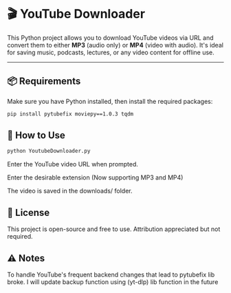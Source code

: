 # 🎬 YouTube Downloader

This Python project allows you to download YouTube videos via URL and convert them to either **MP3** (audio only) or **MP4** (video with audio). It's ideal for saving music, podcasts, lectures, or any video content for offline use.

---

## 📦 Requirements

Make sure you have Python installed, then install the required packages:

```bash
pip install pytubefix moviepy==1.0.3 tqdm
```
## 🚀 How to Use

```bash
python YoutubeDownloader.py
```

Enter the YouTube video URL when prompted.

Enter the desirable extension (Now supporting MP3 and MP4)

The video is saved in the downloads/ folder.

## 📄 License

This project is open-source and free to use. Attribution appreciated but not required.

## ⚠️ Notes

To handle YouTube's frequent backend changes that lead to pytubefix lib broke. I will update backup function using (yt-dlp) lib function in the future
